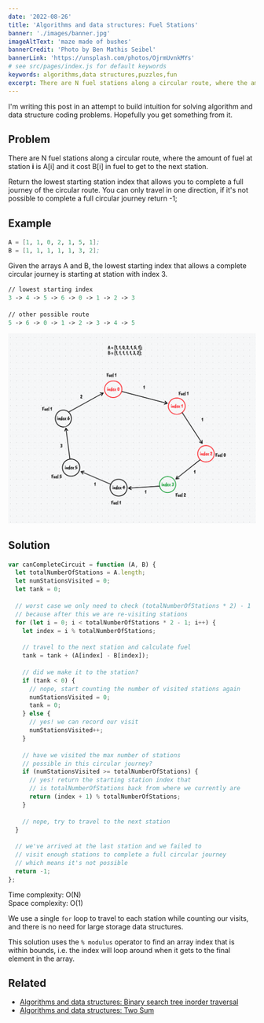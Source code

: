 ```yaml
---
date: '2022-08-26'
title: 'Algorithms and data structures: Fuel Stations'
banner: './images/banner.jpg'
imageAltText: 'maze made of bushes'
bannerCredit: 'Photo by Ben Mathis Seibel'
bannerLink: 'https://unsplash.com/photos/OjrmUvnkMYs'
# see src/pages/index.js for default keywords
keywords: algorithms,data structures,puzzles,fun
excerpt: There are N fuel stations along a circular route, where the amount of fuel at station i is A[i] and it cost B[i] in fuel to get to the next station. Where should I start my journey if I want to travel the full circular route?
---
```


I'm writing this post in an attempt to build intuition for solving algorithm and data structure coding problems. Hopefully you get something from it.

## Problem

There are N fuel stations along a circular route, where the amount of fuel at station **i** is A[i] and it cost B[i] in fuel to get to the next station. 

Return the lowest starting station index that allows you to complete a full journey of the circular route. You can only travel in one direction, if it's not possible to complete a full circular journey return -1;

## Example

```meta
A = [1, 1, 0, 2, 1, 5, 1];  
B = [1, 1, 1, 1, 1, 3, 2];
```

Given the arrays A and B, the lowest starting index that allows a complete circular journey is starting at station with index 3.

```meta
// lowest starting index
3 -> 4 -> 5 -> 6 -> 0 -> 1 -> 2 -> 3

// other possible route
5 -> 6 -> 0 -> 1 -> 2 -> 3 -> 4 -> 5 
```

![solution diagram](./images/solution-diagram.png)

## Solution

```javascript
var canCompleteCircuit = function (A, B) {
  let totalNumberOfStations = A.length;
  let numStationsVisited = 0;
  let tank = 0;

  // worst case we only need to check (totalNumberOfStations * 2) - 1
  // because after this we are re-visiting stations
  for (let i = 0; i < totalNumberOfStations * 2 - 1; i++) {
    let index = i % totalNumberOfStations;

    // travel to the next station and calculate fuel
    tank = tank + (A[index] - B[index]);

    // did we make it to the station?
    if (tank < 0) {
      // nope, start counting the number of visited stations again
      numStationsVisited = 0;
      tank = 0;
    } else {
      // yes! we can record our visit
      numStationsVisited++;
    }

    // have we visited the max number of stations
    // possible in this circular journey?
    if (numStationsVisited >= totalNumberOfStations) {
      // yes! return the starting station index that
      // is totalNumberOfStations back from where we currently are
      return (index + 1) % totalNumberOfStations;
    }

    // nope, try to travel to the next station
  }

  // we've arrived at the last station and we failed to
  // visit enough stations to complete a full circular journey
  // which means it's not possible
  return -1;
};
```

Time complexity: O(N)  
Space complexity: O(1)

We use a single `for` loop to travel to each station while counting our visits, and there is no need for large storage data structures. 

This solution uses the `% modulus` operator to find an array index that is within bounds, i.e. the index will loop around when it gets to the final element in the array. 

## Related

- [Algorithms and data structures: Binary search tree inorder traversal](/blog/algorithm-data-structures-problem-binary-search-tree-inorder-traversal)
- [Algorithms and data structures: Two Sum](/blog/algorithm-data-structures-problem-two-sum)
